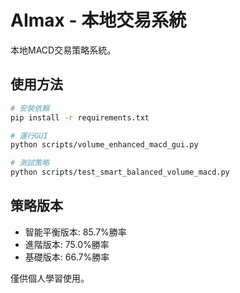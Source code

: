 # AImax - 本地交易系統

本地MACD交易策略系統。

## 使用方法

```bash
# 安裝依賴
pip install -r requirements.txt

# 運行GUI
python scripts/volume_enhanced_macd_gui.py

# 測試策略
python scripts/test_smart_balanced_volume_macd.py
```

## 策略版本

- 智能平衡版本: 85.7%勝率
- 進階版本: 75.0%勝率  
- 基礎版本: 66.7%勝率

僅供個人學習使用。